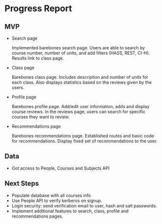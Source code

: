 # Progress Report

## MVP
- Search page

	Implemented barebones search page. Users are able to search by course number, number of units, and add filters (HASS, REST, CI-H). Results link to class page.

- Class page

	Barebones class page. Includes description and number of units for each class. Also displays statistics based on the reviews given by the users.

- Profile page

	Barebones profile page. Add/edit user information, adds and display course reviews. In the reviews page, users can search for specific courses they want to review.

- Recommendations page

	Barebones recommendations page. Established routes and basic code for recommendations. Display fixed set of recommendations to the user.

## Data 
- Got access to People, Courses and Subjects API


## Next Steps
- Populate database with all courses info
- Use People API to verify kerberos on signup.
- Login security: send verification email to user, hash and salt passwords.
- Implement additional features to search, class, profile and recommendations pages.
